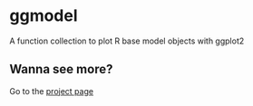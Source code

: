 # ggmodel
A function collection to plot R base model objects with ggplot2

## Wanna see more?

Go to the <a href="wilsonfratine.github.io/ggmodel"> project page </a>

